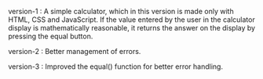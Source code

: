 version-1 : A simple calculator, which in this version is made only with HTML, CSS and JavaScript. If the value entered by the user in the calculator display is mathematically reasonable, it returns the answer on the display by pressing the equal button.

version-2 : Better management of errors.

version-3 : Improved the equal() function for better error handling.
